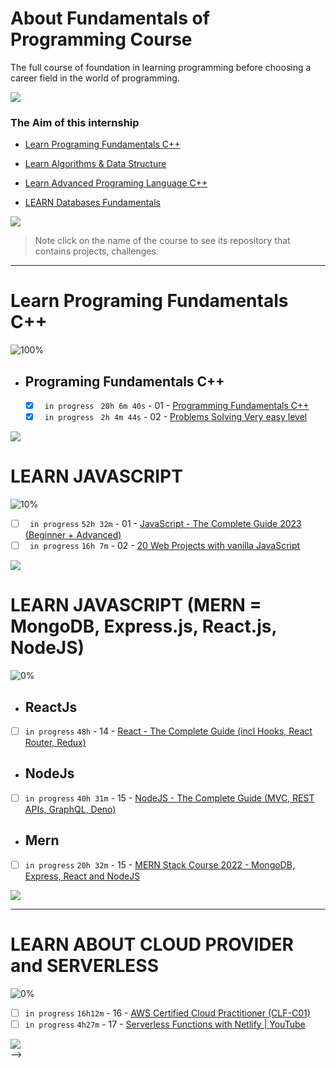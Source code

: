 # About Fundamentals of Programming Course

The full course of foundation in learning programming before choosing a career field in the world of programming.
<br/>

<a href="https://elzero.org/tracks/programming-fundamentals/" target="_blank"><img src="https://img.shields.io/badge/-elzero-0077B5?style=for-the-badge&logo=portfolio&logoColor=white"/></a>

### The Aim of this internship

- <a href="#Fundamentals">Learn Programing Fundamentals C++</a>
<!-- - <a href="#js">Practice Problems Solving Very easy level</a>
- <a href="#js">Practice Problems Solving Easy level</a>
- <a href="#MERN">Learn Function Implement simple level</a> -->
- <a href="#MERN">Learn Algorithms & Data Structure</a>
<!-- - <a href="#js">Practice Problems Solving Intermediate level</a>
- <a href="#MERN">Learn Function Implement advanced level</a> -->
- <a href="#MERN">Learn Advanced Programing Language C++</a>
<!-- - <a href="#js">Practice Problems Solving Advanced Intermediate level</a>
- <a href="#js">Practice 8 Project Applications</a>
- <a href="#MERN">Other Languages</a> -->
- <a href="#AWS">LEARN Databases Fundamentals</a>

<img src="https://img.shields.io/badge/Total%20Number%20Of%20Hours%20For%20All%20Courses-%2B200h-blue">
<br>

> Note click on the name of the course to see its repository that contains projects, challenges.

---

<!-- Fundamentals -->

<span id="Fundamentals"> </span>

# Learn Programing Fundamentals C++

![100%](https://progress-bar.dev/100/?title=Done)
<br />

- ## Programing Fundamentals C++

  - [x] ` in progress` ` 20h 6m 40s` - 01 - [Programming Fundamentals C++](/Programing%20Fundamentals%20C%2B%2B/01-Programming%20Language/)
  - [x] ` in progress` ` 2h 4m 44s` - 02 - [Problems Solving Very easy level](/Programing%20Fundamentals%20C%2B%2B/02-Problems%20Solving%20Very%20easy%20level/)
        <br />

<img src="https://img.shields.io/badge/Total%20Number%20Of%20Hours%20For%20This%20Courses-22h11m-blue">


<!-- 
- ## LEARN HTML, CSS, and GitHub
  ![100%](https://progress-bar.dev/100/?title=Done)
  - [x] ` in progress` `37h 30m` - 01 - [Build Responsive Real-World Websites with HTML and CSS](02-Udemy/-01-HTML-CSS-Jonas)
  - [x] ` in progress` `4h` - 02 - [Git: Become an Expert in Git & GitHub]()
        <br />

<img src="https://img.shields.io/badge/Total%20Number%20Of%20Hours%20For%20This%20Courses-31h301m-blue">
<!-- MERN -->
  <span id="js"></span>


# LEARN JAVASCRIPT

![10%](https://progress-bar.dev/10/?title=Done)

- [ ] ` in progress` `52h 32m` - 01 - [ JavaScript - The Complete Guide 2023 (Beginner + Advanced) ](02-Udemy/-02-JavaScript-Maximilian)
- [ ] ` in progress` `16h 7m` - 02 - [20 Web Projects with vanilla JavaScript]()
      <br />

<img src="https://img.shields.io/badge/Total%20Number%20Of%20Hours%20For%20This%20Courses-68h39m-blue">

# LEARN JAVASCRIPT (MERN = MongoDB, Express.js, React.js, NodeJS)

![0%](https://progress-bar.dev/0/?title=Done)
<span id="MERN"></span>
<br />

- ## ReactJs

- [ ] `in progress` `48h` - 14 - [React - The Complete Guide (incl Hooks, React Router, Redux)]()

- ## NodeJs

- [ ] `in progress` `40h 31m` - 15 - [NodeJS - The Complete Guide (MVC, REST APIs, GraphQL, Deno)]()

- ## Mern

- [ ] `in progress` `20h 32m` - 15 - [MERN Stack Course 2022 - MongoDB, Express, React and NodeJS]()
      <br />

<img src="https://img.shields.io/badge/Total%20Number%20Of%20Hours%20For%20This%20Courses-109h1m-blue">

---

<!-- AWS -->

<span id="AWS"></span>

# LEARN ABOUT CLOUD PROVIDER and SERVERLESS

![0%](https://progress-bar.dev/0/?title=Done)

- [ ] `in progress` `16h12m` - 16 - [AWS Certified Cloud Practitioner (CLF-C01)](<03-aCloudGuru/AWS%20Certified%20Cloud%20Practitioner%20(CLF-C01)/>)
- [ ] `in progress` `4h27m` - 17 - [Serverless Functions with Netlify | YouTube ](<03-aCloudGuru/AWS%20Certified%20Solutions%20Architect%20Associate%20(SAA-C02)>)

<img src="https://img.shields.io/badge/Total%20Number%20Of%20Hours%20For%20This%20Courses-20h39m-blue">
<br /> -->
